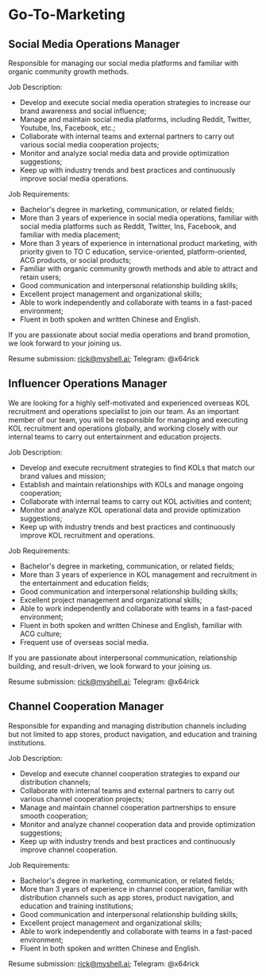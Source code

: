 # Go-To-Marketing

## Social Media Operations Manager

Responsible for managing our social media platforms and familiar with organic community growth methods.

Job Description:

* Develop and execute social media operation strategies to increase our brand awareness and social influence;
* Manage and maintain social media platforms, including Reddit, Twitter, Youtube, Ins, Facebook, etc.;
* Collaborate with internal teams and external partners to carry out various social media cooperation projects;
* Monitor and analyze social media data and provide optimization suggestions;
* Keep up with industry trends and best practices and continuously improve social media operations.

Job Requirements:

* Bachelor's degree in marketing, communication, or related fields;
* More than 3 years of experience in social media operations, familiar with social media platforms such as Reddit, Twitter, Ins, Facebook, and familiar with media placement;
* More than 3 years of experience in international product marketing, with priority given to TO C education, service-oriented, platform-oriented, ACG products, or social products;
* Familiar with organic community growth methods and able to attract and retain users;
* Good communication and interpersonal relationship building skills;
* Excellent project management and organizational skills;
* Able to work independently and collaborate with teams in a fast-paced environment;
* Fluent in both spoken and written Chinese and English.

If you are passionate about social media operations and brand promotion, we look forward to your joining us.

Resume submission: rick@myshell.ai; Telegram: @x64rick

## Influencer Operations Manager

We are looking for a highly self-motivated and experienced overseas KOL recruitment and operations specialist to join our team. As an important member of our team, you will be responsible for managing and executing KOL recruitment and operations globally, and working closely with our internal teams to carry out entertainment and education projects.

Job Description:

* Develop and execute recruitment strategies to find KOLs that match our brand values and mission;
* Establish and maintain relationships with KOLs and manage ongoing cooperation;
* Collaborate with internal teams to carry out KOL activities and content;
* Monitor and analyze KOL operational data and provide optimization suggestions;
* Keep up with industry trends and best practices and continuously improve KOL recruitment and operations.

Job Requirements:

* Bachelor's degree in marketing, communication, or related fields;
* More than 3 years of experience in KOL management and recruitment in the entertainment and education fields;
* Good communication and interpersonal relationship building skills;
* Excellent project management and organizational skills;
* Able to work independently and collaborate with teams in a fast-paced environment;
* Fluent in both spoken and written Chinese and English, familiar with ACG culture;
* Frequent use of overseas social media.

If you are passionate about interpersonal communication, relationship building, and result-driven, we look forward to your joining us.

Resume submission: rick@myshell.ai; Telegram: @x64rick

## Channel Cooperation Manager

Responsible for expanding and managing distribution channels including but not limited to app stores, product navigation, and education and training institutions.

Job Description:

* Develop and execute channel cooperation strategies to expand our distribution channels;
* Collaborate with internal teams and external partners to carry out various channel cooperation projects;
* Manage and maintain channel cooperation partnerships to ensure smooth cooperation;
* Monitor and analyze channel cooperation data and provide optimization suggestions;
* Keep up with industry trends and best practices and continuously improve channel cooperation.

Job Requirements:

* Bachelor's degree in marketing, communication, or related fields;
* More than 3 years of experience in channel cooperation, familiar with distribution channels such as app stores, product navigation, and education and training institutions;
* Good communication and interpersonal relationship building skills;
* Excellent project management and organizational skills;
* Able to work independently and collaborate with teams in a fast-paced environment;
* Fluent in both spoken and written Chinese and English.

Resume submission: rick@myshell.ai; Telegram: @x64rick